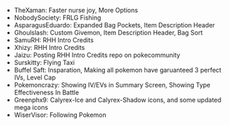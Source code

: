 - TheXaman: Faster nurse joy, More Options
- NobodySociety: FRLG Fishing
- AsparagusEduardo: Expanded Bag Pockets, Item Description Header
- Ghoulslash: Custom Givemon, Item Description Header, Bag Sort
- SamuRH: RHH Intro Credits
- Xhizy: RHH Intro Credits
- Jaizu: Posting RHH Intro Credits repo on pokecommunity
- Surskitty: Flying Taxi
- Buffel Saft: Insparation, Making all pokemon have garuanteed 3 perfect IVs, Level Cap
- Pokemoncrazy: Showing IV/EVs in Summary Screen, Showing Type Effectiveness In Battle
- Greenphx9: Calyrex-Ice and Calyrex-Shadow icons, and some updated mega icons
- WiserVisor: Following Pokemon
